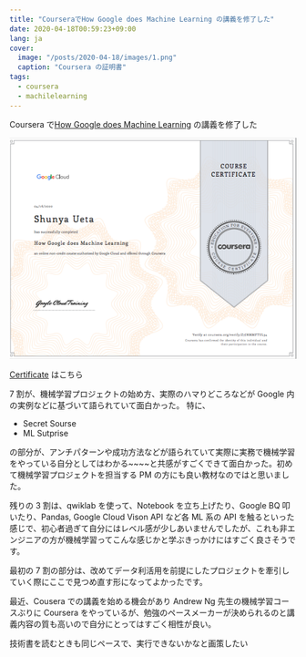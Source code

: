 ```yaml
---
title: "CourseraでHow Google does Machine Learning の講義を修了した"
date: 2020-04-18T00:59:23+09:00
lang: ja
cover:
  image: "/posts/2020-04-18/images/1.png"
  caption: "Coursera の証明書"
tags:
  - coursera
  - machilelearning
---
```


Coursera で[How Google does Machine Learning](https://www.coursera.org/learn/google-machine-learning) の講義を修了した

![coursera](/posts/2020-04-18/images/1.png)

[Certificate](https://coursera.org/share/a4b6130f11ba4e96b80b16afe7277289) はこちら

7 割が、機械学習プロジェクトの始め方、実際のハマりどころなどが Google 内の実例などに基づいて語られていて面白かった。
特に、

- Secret Sourse
- ML Sutprise

の部分が、アンチパターンや成功方法などが語られていて実際に実務で機械学習をやっている自分としてはわかる~~~~と共感がすごくできて面白かった。初めて機械学習プロジェクトを担当する PM の方にも良い教材なのではと思いました。

残りの 3 割は、qwiklab を使って、Notebook を立ち上げたり、Google BQ 叩いたり、Pandas, Google Cloud Vison API など各 ML 系の API を触るといった感じで、初心者過ぎて自分にはレベル感が少しあいませんでしたが、これも非エンジニアの方が機械学習ってこんな感じかと学ぶきっかけにはすごく良さそうです。

最初の 7 割の部分は、改めてデータ利活用を前提にしたプロジェクトを牽引していく際にここで見つめ直す形になってよかったです。

最近、Cousera での講義を始める機会があり Andrew Ng 先生の機械学習コースぶりに Coursera をやっているが、勉強のペースメーカーが決められるのと講義内容の質も高いので自分にとってはすごく相性が良い。

技術書を読むときも同じペースで、実行できないかなと画策したい
